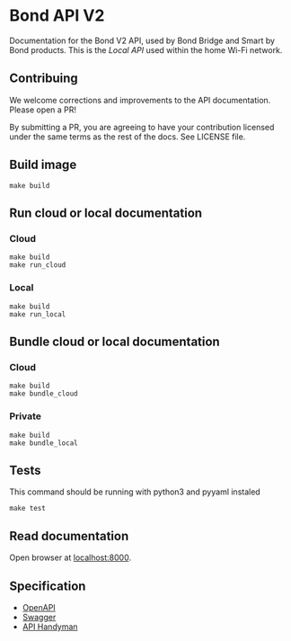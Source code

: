 # Bond API V2

Documentation for the Bond V2 API, used by Bond Bridge and Smart by Bond products. This is the _Local API_ used within the home Wi-Fi network.

## Contribuing

We welcome corrections and improvements to the API documentation. Please open a PR!

By submitting a PR, you are agreeing to have your contribution licensed under the same terms as the rest of the docs. See LICENSE file.

## Build image

```
make build
```

## Run cloud or local documentation

### Cloud

```
make build
make run_cloud
```

### Local

```
make build
make run_local
```

## Bundle cloud or local documentation

### Cloud

```
make build
make bundle_cloud
```

### Private

```
make build
make bundle_local
```

## Tests

This command should be running with python3 and pyyaml instaled


```
make test
```


## Read documentation

Open browser at [localhost:8000](http://localhost:8000).

## Specification

- [OpenAPI](https://github.com/OAI/OpenAPI-Specification)
- [Swagger](https://swagger.io/docs/specification/about/)
- [API Handyman](https://apihandyman.io/the-story-behind-the-design-of-everyday-apis-book/)
